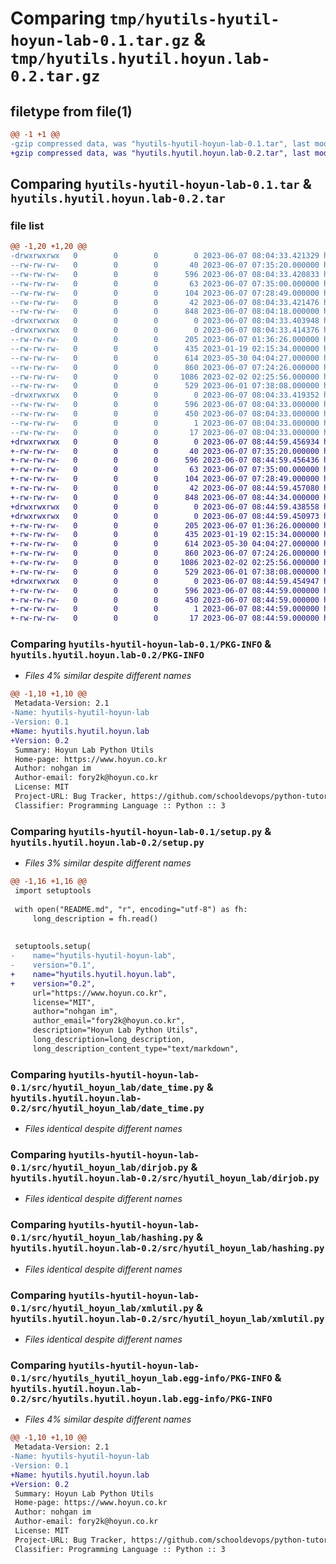 # Comparing `tmp/hyutils-hyutil-hoyun-lab-0.1.tar.gz` & `tmp/hyutils.hyutil.hoyun.lab-0.2.tar.gz`

## filetype from file(1)

```diff
@@ -1 +1 @@
-gzip compressed data, was "hyutils-hyutil-hoyun-lab-0.1.tar", last modified: Wed Jun  7 08:04:33 2023, max compression
+gzip compressed data, was "hyutils.hyutil.hoyun.lab-0.2.tar", last modified: Wed Jun  7 08:44:59 2023, max compression
```

## Comparing `hyutils-hyutil-hoyun-lab-0.1.tar` & `hyutils.hyutil.hoyun.lab-0.2.tar`

### file list

```diff
@@ -1,20 +1,20 @@
-drwxrwxrwx   0        0        0        0 2023-06-07 08:04:33.421329 hyutils-hyutil-hoyun-lab-0.1/
--rw-rw-rw-   0        0        0       40 2023-06-07 07:35:20.000000 hyutils-hyutil-hoyun-lab-0.1/LICENSE.txt
--rw-rw-rw-   0        0        0      596 2023-06-07 08:04:33.420833 hyutils-hyutil-hoyun-lab-0.1/PKG-INFO
--rw-rw-rw-   0        0        0       63 2023-06-07 07:35:00.000000 hyutils-hyutil-hoyun-lab-0.1/README.md
--rw-rw-rw-   0        0        0      104 2023-06-07 07:28:49.000000 hyutils-hyutil-hoyun-lab-0.1/pyproject.toml
--rw-rw-rw-   0        0        0       42 2023-06-07 08:04:33.421476 hyutils-hyutil-hoyun-lab-0.1/setup.cfg
--rw-rw-rw-   0        0        0      848 2023-06-07 08:04:18.000000 hyutils-hyutil-hoyun-lab-0.1/setup.py
-drwxrwxrwx   0        0        0        0 2023-06-07 08:04:33.403948 hyutils-hyutil-hoyun-lab-0.1/src/
-drwxrwxrwx   0        0        0        0 2023-06-07 08:04:33.414376 hyutils-hyutil-hoyun-lab-0.1/src/hyutil_hoyun_lab/
--rw-rw-rw-   0        0        0      205 2023-06-07 01:36:26.000000 hyutils-hyutil-hoyun-lab-0.1/src/hyutil_hoyun_lab/__init__.py
--rw-rw-rw-   0        0        0      435 2023-01-19 02:15:34.000000 hyutils-hyutil-hoyun-lab-0.1/src/hyutil_hoyun_lab/appcontrol.py
--rw-rw-rw-   0        0        0      614 2023-05-30 04:04:27.000000 hyutils-hyutil-hoyun-lab-0.1/src/hyutil_hoyun_lab/date_time.py
--rw-rw-rw-   0        0        0      860 2023-06-07 07:24:26.000000 hyutils-hyutil-hoyun-lab-0.1/src/hyutil_hoyun_lab/dirjob.py
--rw-rw-rw-   0        0        0     1086 2023-02-02 02:25:56.000000 hyutils-hyutil-hoyun-lab-0.1/src/hyutil_hoyun_lab/hashing.py
--rw-rw-rw-   0        0        0      529 2023-06-01 07:38:08.000000 hyutils-hyutil-hoyun-lab-0.1/src/hyutil_hoyun_lab/xmlutil.py
-drwxrwxrwx   0        0        0        0 2023-06-07 08:04:33.419352 hyutils-hyutil-hoyun-lab-0.1/src/hyutils_hyutil_hoyun_lab.egg-info/
--rw-rw-rw-   0        0        0      596 2023-06-07 08:04:33.000000 hyutils-hyutil-hoyun-lab-0.1/src/hyutils_hyutil_hoyun_lab.egg-info/PKG-INFO
--rw-rw-rw-   0        0        0      450 2023-06-07 08:04:33.000000 hyutils-hyutil-hoyun-lab-0.1/src/hyutils_hyutil_hoyun_lab.egg-info/SOURCES.txt
--rw-rw-rw-   0        0        0        1 2023-06-07 08:04:33.000000 hyutils-hyutil-hoyun-lab-0.1/src/hyutils_hyutil_hoyun_lab.egg-info/dependency_links.txt
--rw-rw-rw-   0        0        0       17 2023-06-07 08:04:33.000000 hyutils-hyutil-hoyun-lab-0.1/src/hyutils_hyutil_hoyun_lab.egg-info/top_level.txt
+drwxrwxrwx   0        0        0        0 2023-06-07 08:44:59.456934 hyutils.hyutil.hoyun.lab-0.2/
+-rw-rw-rw-   0        0        0       40 2023-06-07 07:35:20.000000 hyutils.hyutil.hoyun.lab-0.2/LICENSE.txt
+-rw-rw-rw-   0        0        0      596 2023-06-07 08:44:59.456436 hyutils.hyutil.hoyun.lab-0.2/PKG-INFO
+-rw-rw-rw-   0        0        0       63 2023-06-07 07:35:00.000000 hyutils.hyutil.hoyun.lab-0.2/README.md
+-rw-rw-rw-   0        0        0      104 2023-06-07 07:28:49.000000 hyutils.hyutil.hoyun.lab-0.2/pyproject.toml
+-rw-rw-rw-   0        0        0       42 2023-06-07 08:44:59.457080 hyutils.hyutil.hoyun.lab-0.2/setup.cfg
+-rw-rw-rw-   0        0        0      848 2023-06-07 08:44:34.000000 hyutils.hyutil.hoyun.lab-0.2/setup.py
+drwxrwxrwx   0        0        0        0 2023-06-07 08:44:59.438558 hyutils.hyutil.hoyun.lab-0.2/src/
+drwxrwxrwx   0        0        0        0 2023-06-07 08:44:59.450973 hyutils.hyutil.hoyun.lab-0.2/src/hyutil_hoyun_lab/
+-rw-rw-rw-   0        0        0      205 2023-06-07 01:36:26.000000 hyutils.hyutil.hoyun.lab-0.2/src/hyutil_hoyun_lab/__init__.py
+-rw-rw-rw-   0        0        0      435 2023-01-19 02:15:34.000000 hyutils.hyutil.hoyun.lab-0.2/src/hyutil_hoyun_lab/appcontrol.py
+-rw-rw-rw-   0        0        0      614 2023-05-30 04:04:27.000000 hyutils.hyutil.hoyun.lab-0.2/src/hyutil_hoyun_lab/date_time.py
+-rw-rw-rw-   0        0        0      860 2023-06-07 07:24:26.000000 hyutils.hyutil.hoyun.lab-0.2/src/hyutil_hoyun_lab/dirjob.py
+-rw-rw-rw-   0        0        0     1086 2023-02-02 02:25:56.000000 hyutils.hyutil.hoyun.lab-0.2/src/hyutil_hoyun_lab/hashing.py
+-rw-rw-rw-   0        0        0      529 2023-06-01 07:38:08.000000 hyutils.hyutil.hoyun.lab-0.2/src/hyutil_hoyun_lab/xmlutil.py
+drwxrwxrwx   0        0        0        0 2023-06-07 08:44:59.454947 hyutils.hyutil.hoyun.lab-0.2/src/hyutils.hyutil.hoyun.lab.egg-info/
+-rw-rw-rw-   0        0        0      596 2023-06-07 08:44:59.000000 hyutils.hyutil.hoyun.lab-0.2/src/hyutils.hyutil.hoyun.lab.egg-info/PKG-INFO
+-rw-rw-rw-   0        0        0      450 2023-06-07 08:44:59.000000 hyutils.hyutil.hoyun.lab-0.2/src/hyutils.hyutil.hoyun.lab.egg-info/SOURCES.txt
+-rw-rw-rw-   0        0        0        1 2023-06-07 08:44:59.000000 hyutils.hyutil.hoyun.lab-0.2/src/hyutils.hyutil.hoyun.lab.egg-info/dependency_links.txt
+-rw-rw-rw-   0        0        0       17 2023-06-07 08:44:59.000000 hyutils.hyutil.hoyun.lab-0.2/src/hyutils.hyutil.hoyun.lab.egg-info/top_level.txt
```

### Comparing `hyutils-hyutil-hoyun-lab-0.1/PKG-INFO` & `hyutils.hyutil.hoyun.lab-0.2/PKG-INFO`

 * *Files 4% similar despite different names*

```diff
@@ -1,10 +1,10 @@
 Metadata-Version: 2.1
-Name: hyutils-hyutil-hoyun-lab
-Version: 0.1
+Name: hyutils.hyutil.hoyun.lab
+Version: 0.2
 Summary: Hoyun Lab Python Utils
 Home-page: https://www.hoyun.co.kr
 Author: nohgan im
 Author-email: fory2k@hoyun.co.kr
 License: MIT
 Project-URL: Bug Tracker, https://github.com/schooldevops/python-tutorials/issues
 Classifier: Programming Language :: Python :: 3
```

### Comparing `hyutils-hyutil-hoyun-lab-0.1/setup.py` & `hyutils.hyutil.hoyun.lab-0.2/setup.py`

 * *Files 3% similar despite different names*

```diff
@@ -1,16 +1,16 @@
 import setuptools
 
 with open("README.md", "r", encoding="utf-8") as fh:
     long_description = fh.read()
     
 
 setuptools.setup(
-    name="hyutils-hyutil-hoyun-lab",
-    version="0.1",
+    name="hyutils.hyutil.hoyun.lab",
+    version="0.2",
     url="https://www.hoyun.co.kr",
     license="MIT",
     author="nohgan im",
     author_email="fory2k@hoyun.co.kr",
     description="Hoyun Lab Python Utils",
     long_description=long_description,
     long_description_content_type="text/markdown",
```

### Comparing `hyutils-hyutil-hoyun-lab-0.1/src/hyutil_hoyun_lab/date_time.py` & `hyutils.hyutil.hoyun.lab-0.2/src/hyutil_hoyun_lab/date_time.py`

 * *Files identical despite different names*

### Comparing `hyutils-hyutil-hoyun-lab-0.1/src/hyutil_hoyun_lab/dirjob.py` & `hyutils.hyutil.hoyun.lab-0.2/src/hyutil_hoyun_lab/dirjob.py`

 * *Files identical despite different names*

### Comparing `hyutils-hyutil-hoyun-lab-0.1/src/hyutil_hoyun_lab/hashing.py` & `hyutils.hyutil.hoyun.lab-0.2/src/hyutil_hoyun_lab/hashing.py`

 * *Files identical despite different names*

### Comparing `hyutils-hyutil-hoyun-lab-0.1/src/hyutil_hoyun_lab/xmlutil.py` & `hyutils.hyutil.hoyun.lab-0.2/src/hyutil_hoyun_lab/xmlutil.py`

 * *Files identical despite different names*

### Comparing `hyutils-hyutil-hoyun-lab-0.1/src/hyutils_hyutil_hoyun_lab.egg-info/PKG-INFO` & `hyutils.hyutil.hoyun.lab-0.2/src/hyutils.hyutil.hoyun.lab.egg-info/PKG-INFO`

 * *Files 4% similar despite different names*

```diff
@@ -1,10 +1,10 @@
 Metadata-Version: 2.1
-Name: hyutils-hyutil-hoyun-lab
-Version: 0.1
+Name: hyutils.hyutil.hoyun.lab
+Version: 0.2
 Summary: Hoyun Lab Python Utils
 Home-page: https://www.hoyun.co.kr
 Author: nohgan im
 Author-email: fory2k@hoyun.co.kr
 License: MIT
 Project-URL: Bug Tracker, https://github.com/schooldevops/python-tutorials/issues
 Classifier: Programming Language :: Python :: 3
```

